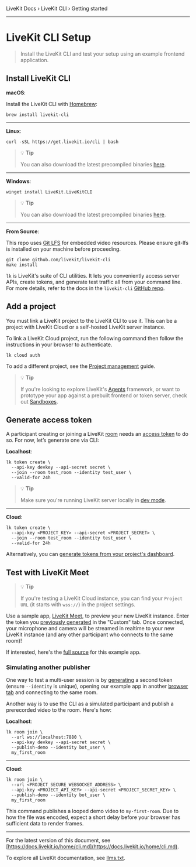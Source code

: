 LiveKit Docs › LiveKit CLI › Getting started

---

# LiveKit CLI Setup

> Install the LiveKit CLI and test your setup using an example frontend application.

## Install LiveKit CLI

**macOS**:

Install the LiveKit CLI with [Homebrew](https://brew.sh/):

```text
brew install livekit-cli

```

---

**Linux**:

```text
curl -sSL https://get.livekit.io/cli | bash

```

> 💡 **Tip**
> 
> You can also download the latest precompiled binaries [here](https://github.com/livekit/livekit-cli/releases/latest).

---

**Windows**:

```text
winget install LiveKit.LiveKitCLI

```

> 💡 **Tip**
> 
> You can also download the latest precompiled binaries [here](https://github.com/livekit/livekit-cli/releases/latest).

---

**From Source**:

This repo uses [Git LFS](https://git-lfs.github.com/) for embedded video resources. Please ensure git-lfs is installed on your machine before proceeding.

```text
git clone github.com/livekit/livekit-cli
make install

```

`lk` is LiveKit's suite of CLI utilities. It lets you conveniently access server APIs, create tokens, and generate test traffic all from your command line. For more details, refer to the docs in the `livekit-cli` [GitHub repo](https://github.com/livekit/livekit-cli#usage).

## Add a project

You must link a LiveKit project to the LiveKit CLI to use it. This can be a project with LiveKit Cloud or a self-hosted LiveKit server instance.

To link a LiveKit Cloud project, run the following command then follow the instructions in your browser to authenticate.

```shell
lk cloud auth

```

To add a different project, see the [Project management](https://docs.livekit.io/home/cli/projects.md) guide.

> 💡 **Tip**
> 
> If you're looking to explore LiveKit's [Agents](https://docs.livekit.io/agents.md) framework, or want to prototype your app against a prebuilt frontend or token server, check out [Sandboxes](https://docs.livekit.io/home/cloud/sandbox.md).

## Generate access token

A participant creating or joining a LiveKit [room](https://docs.livekit.io/home/concepts/api-primitives.md) needs an [access token](https://docs.livekit.io/home/concepts/authentication.md) to do so. For now, let’s generate one via CLI:

**Localhost**:

```shell
lk token create \
  --api-key devkey --api-secret secret \
  --join --room test_room --identity test_user \
  --valid-for 24h

```

> 💡 **Tip**
> 
> Make sure you're running LiveKit server locally in [dev mode](https://docs.livekit.io/home/self-hosting/local.md#dev-mode).

---

**Cloud**:

```shell
lk token create \
  --api-key <PROJECT_KEY> --api-secret <PROJECT_SECRET> \
  --join --room test_room --identity test_user \
  --valid-for 24h

```

Alternatively, you can [generate tokens from your project's dashboard](https://cloud.livekit.io/projects/p_/settings/keys).

## Test with LiveKit Meet

> 💡 **Tip**
> 
> If you're testing a LiveKit Cloud instance, you can find your `Project URL` (it starts with `wss://`) in the project settings.

Use a sample app, [LiveKit Meet](https://meet.livekit.io), to preview your new LiveKit instance. Enter the token you [previously generated](#generate-access-token) in the "Custom" tab. Once connected, your microphone and camera will be streamed in realtime to your new LiveKit instance (and any other participant who connects to the same room)!

If interested, here's the [full source](https://github.com/livekit-examples/meet) for this example app.

### Simulating another publisher

One way to test a multi-user session is by [generating](#generate-access-token) a second token (ensure `--identity` is unique), opening our example app in another [browser tab](https://meet.livekit.io) and connecting to the same room.

Another way is to use the CLI as a simulated participant and publish a prerecorded video to the room. Here's how:

**Localhost**:

```shell
lk room join \
  --url ws://localhost:7880 \
  --api-key devkey --api-secret secret \
  --publish-demo --identity bot_user \
  my_first_room

```

---

**Cloud**:

```shell
lk room join \
  --url <PROJECT_SECURE_WEBSOCKET_ADDRESS> \
  --api-key <PROJECT_API_KEY> --api-secret <PROJECT_SECRET_KEY> \
  --publish-demo --identity bot_user \
  my_first_room

```

This command publishes a looped demo video to `my-first-room`. Due to how the file was encoded, expect a short delay before your browser has sufficient data to render frames.

---


For the latest version of this document, see [https://docs.livekit.io/home/cli.md](https://docs.livekit.io/home/cli.md).

To explore all LiveKit documentation, see [llms.txt](https://docs.livekit.io/llms.txt).